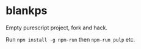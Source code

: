 # blankps

Empty purescript project, fork and hack.

Run `npm install -g npm-run` then `npm-run pulp` etc.
